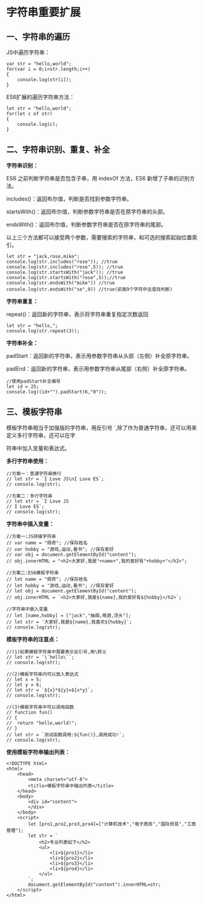 # 字符串重要扩展

## 一、字符串的遍历

JS中遍历字符串：

```
var str = "hello,world";
for(var i = 0;i<str.length;i++)
{
	console.log(str[i]);
}
```

ES6扩展的遍历字符串方法：

```
let str = "hello,world";
for(let c of str)
{
	console.log(c);
}
```

## 二、字符串识别、重复、补全

**字符串识别：**

ES6 之前判断字符串是否包含子串，用 indexOf 方法，ES6 新增了子串的识别方法。

includes()：返回布尔值，判断是否找到参数字符串。

startsWith()：返回布尔值，判断参数字符串是否在原字符串的头部。

endsWith()：返回布尔值，判断参数字符串是否在原字符串的尾部。

以上三个方法都可以接受两个参数，需要搜索的字符串，和可选的搜索起始位置索引。

```
let str = "jack,rose,mike";
console.log(str.includes("rose")); //true
console.log(str.includes("rose",5)); //true
console.log(str.startsWith("jack")); //true
console.log(str.startsWith("rose",5));//true
console.log(str.endsWith("mike")) //true
console.log(str.endsWith("se",9)) //true(前面9个字符中去查找判断)
```

**字符串重复：**

repeat()：返回新的字符串，表示将字符串重复指定次数返回

```
let str = "hello,";
console.log(str.repeat(3));
```

**字符串补全：**

padStart：返回新的字符串，表示用参数字符串从头部（左侧）补全原字符串。

padEnd：返回新的字符串，表示用参数字符串从尾部（右侧）补全原字符串。

```
//使用padStart补全编号
let id = 25;
console.log((id+"").padStart(6,"0"));
```

## 三、模板字符串

模板字符串相当于加强版的字符串，用反引号 `,除了作为普通字符串，还可以用来定义多行字符串，还可以在字

符串中加入变量和表达式。

**多行字符串使用：**

```
//方案一：普通字符串换行
// let str = `I Love JS\nI Love ES`;
// console.log(str);

//方案二：多行字符串
// let str = `I Love JS
// I Love ES`;
// console.log(str);
```

**字符串中插入变量：**

```
//方案一:JS拼接字符串
// var name = "佩奇"; //保存姓名
// var hobby = "游戏,运动,看书"; //保存爱好
// var obj = document.getElementById("content");
// obj.innerHTML = "<h2>大家好,我是"+name+",我的爱好有"+hobby+"</h2>";

//方案二:ES6模板字符串
// let name = "佩奇"; //保存姓名
// let hobby = "游戏,运动,看书"; //保存爱好
// let obj = document.getElementById("content");
// obj.innerHTML = `<h2>大家好,我是${name},我的爱好有${hobby}</h2>`;
```

```
//字符串中嵌入变量
// let [name,hobby] = ["jack","抽烟,喝酒,烫头"];
// let str = `大家好,我是${name},我喜欢${hobby}`;
// console.log(str);
```

**模板字符串的注意点：**

```
//(1)如果模板字符串中需要表示反引号,用\转义
// let str = `\`hello\``;
// console.log(str);

//(2)模板字符串内可以放入表达式
// let x = 5;
// let y = 6;
// let str = `${x}*${y}=${x*y}`;
// console.log(str);

//(3)模板字符串中可以调用函数
// function fun()
// {
// 	return "hello,world!";
// }
// let str = `测试函数调用:${fun()},调用成功!`;
// console.log(str);
```

**使用模板字符串输出列表：**

```
<!DOCTYPE html>
<html>
	<head>
		<meta charset="utf-8">
		<title>模板字符串中输出列表</title>
	</head>
	<body>
		<div id="content">		
		</div>		
	</body>
	<script>
		let [pro1,pro2,pro3,pro4]=["计算机技术","电子商务","国际贸易","工商管理"];
		let str = `
			<h2>专业列表如下</h2>
			<ul>
				<li>${pro1}</li>
				<li>${pro2}</li>
				<li>${pro3}</li>
				<li>${pro4}</li>
			</ul>
		`;
		document.getElementById("content").innerHTML=str;
	</script>
</html>
```

